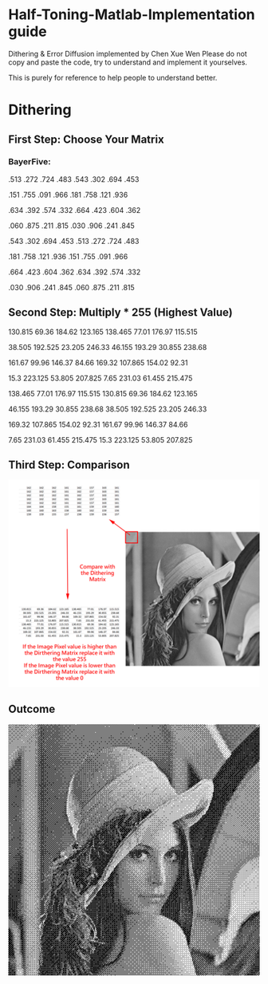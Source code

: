 # Half-Toning-Matlab-Implementation guide
Dithering & Error Diffusion implemented by Chen Xue Wen
Please do not copy and paste the code, try to understand and implement it yourselves.

This is purely for reference to help people to understand better.

# Dithering

## First Step: Choose Your Matrix


### BayerFive:

.513 .272 .724 .483 .543 .302 .694 .453

.151 .755 .091 .966 .181 .758 .121 .936

.634 .392 .574 .332 .664 .423 .604 .362

.060 .875 .211 .815 .030 .906 .241 .845

.543 .302 .694 .453 .513 .272 .724 .483

.181 .758 .121 .936 .151 .755 .091 .966

.664 .423 .604 .362 .634 .392 .574 .332

.030 .906 .241 .845 .060 .875 .211 .815


## Second Step: Multiply * 255 (Highest Value)


130.815	69.36	184.62	123.165	138.465	77.01	176.97	115.515

38.505	192.525	23.205	246.33	46.155	193.29	30.855	238.68

161.67	99.96	146.37	84.66	169.32	107.865	154.02	92.31

15.3	223.125	53.805	207.825	7.65	231.03	61.455	215.475

138.465	77.01	176.97	115.515	130.815	69.36	184.62	123.165

46.155	193.29	30.855	238.68	38.505	192.525	23.205	246.33

169.32	107.865	154.02	92.31	161.67	99.96	146.37	84.66

7.65	231.03	61.455	215.475	15.3	223.125	53.805	207.825


## Third Step: Comparison

![Alt text](https://github.com/Chen-XueWen/Half-Toning-Matlab-Implementation/blob/master/Theory.jpg)

## Outcome

![Alt text](https://github.com/Chen-XueWen/Half-Toning-Matlab-Implementation/blob/master/BayerDithering.bmp)


